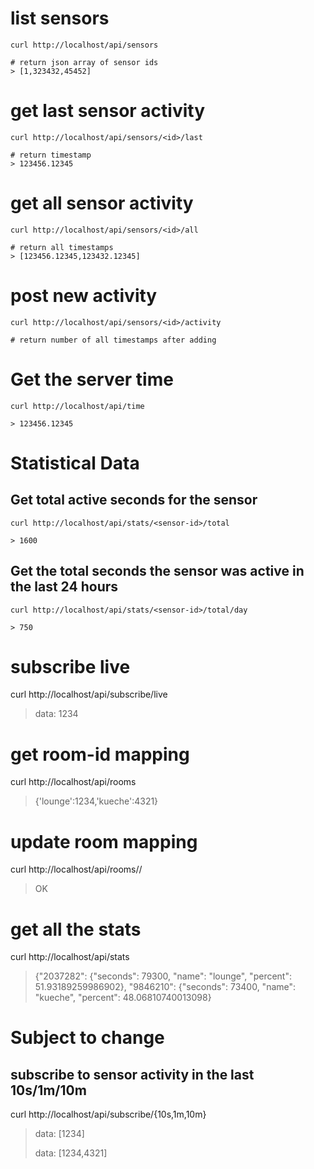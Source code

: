 
# list sensors

    curl http://localhost/api/sensors
    
    # return json array of sensor ids
    > [1,323432,45452]


# get last sensor activity

    curl http://localhost/api/sensors/<id>/last

    # return timestamp 
    > 123456.12345

# get all sensor activity

    curl http://localhost/api/sensors/<id>/all

    # return all timestamps
    > [123456.12345,123432.12345]

# post new activity

    curl http://localhost/api/sensors/<id>/activity

    # return number of all timestamps after adding


#  Get the server time

    curl http://localhost/api/time

    > 123456.12345
    
# Statistical Data

## Get total active seconds for the sensor

    curl http://localhost/api/stats/<sensor-id>/total

    > 1600
    
## Get the total seconds the sensor was active in the last 24 hours

    curl http://localhost/api/stats/<sensor-id>/total/day

    > 750

# subscribe live

  curl http://localhost/api/subscribe/live

  > data: 1234

# get room-id mapping

  curl http://localhost/api/rooms

  > {'lounge':1234,'kueche':4321}

# update room mapping

  curl http://localhost/api/rooms/<name>/<ident>

  > OK

# get all the stats

  curl http://localhost/api/stats

  > {"2037282": {"seconds": 79300, "name": "lounge", "percent": 51.93189259986902}, "9846210": {"seconds": 73400, "name": "kueche", "percent": 48.06810740013098}
# Subject to change

## subscribe to sensor activity in the last 10s/1m/10m

  curl http://localhost/api/subscribe/{10s,1m,10m}

  > data: [1234]
  >
  > data: [1234,4321]

